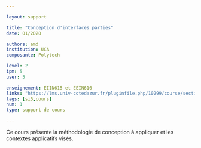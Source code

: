 ```yaml
---

layout: support

title: "Conception d'interfaces parties"
date: 01/2020

authors: amd
institution: UCA
composante: Polytech 

level: 2
ipm: 5
user: 5

enseignement: EIIN615 et EEIN616
links: "https://lms.univ-cotedazur.fr/pluginfile.php/10299/course/section/32961/Cours%20Interfaces%20Tactiles%20et%20R%C3%A9parties.pdf"
tags: [si5,cours]
num: 1
type: support de cours

---
```


Ce cours présente la méthodologie de conception à appliquer et les contextes applicatifs visés. 


